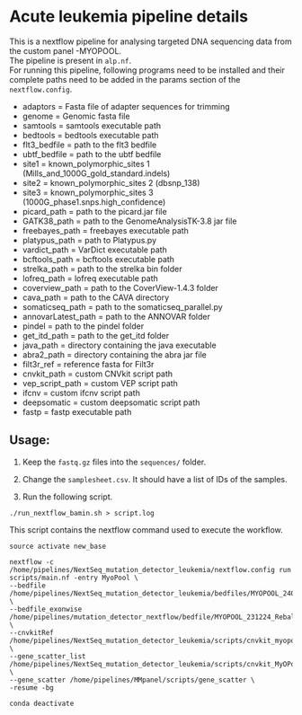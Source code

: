# Acute leukemia pipeline details

This is a nextflow pipeline for analysing targeted DNA sequencing data from the custom panel -MYOPOOL.  
The pipeline is present in `alp.nf`.  
For running this pipeline, following programs need to be installed and their complete paths need to be added in the params section of the `nextflow.config`.

- adaptors = Fasta file of adapter sequences for trimming
- genome = Genomic fasta file
- samtools = samtools executable path
- bedtools = bedtools executable path
- flt3_bedfile = path to the flt3 bedfile
- ubtf_bedfile =  path to the ubtf bedfile
- site1 = known_polymorphic_sites 1 (Mills_and_1000G_gold_standard.indels)
- site2 = known_polymorphic_sites 2 (dbsnp_138)
- site3 = known_polymorphic_sites 3 (1000G_phase1.snps.high_confidence)
- picard_path = path to the picard.jar file
- GATK38_path = path to the GenomeAnalysisTK-3.8 jar file
- freebayes_path = freebayes executable path 
- platypus_path = path to Platypus.py 
- vardict_path = VarDict executable path
- bcftools_path = bcftools executable path
- strelka_path = path to the strelka bin folder
- lofreq_path = lofreq executable path
- coverview_path = path to the CoverView-1.4.3 folder
- cava_path = path to the CAVA directory
- somaticseq_path = path to the somaticseq_parallel.py
- annovarLatest_path = path to the ANNOVAR folder
- pindel = path to the pindel folder
- get_itd_path = path to the get_itd folder
- java_path = directory containing the java executable
- abra2_path = directory containing the abra jar file
- filt3r_ref = reference fasta for Filt3r
- cnvkit_path = custom CNVkit script path
- vep_script_path = custom VEP script path
- ifcnv = custom ifcnv script path
- deepsomatic = custom deepsomatic script path
- fastp = fastp executable path

## Usage:

1. Keep the `fastq.gz` files into the `sequences/` folder.

2. Change the `samplesheet.csv`. It should have a list of IDs of the samples. 

3. Run the following script.

```
./run_nextflow_bamin.sh > script.log
```
This script contains the nextflow command used to execute the workflow.


```
source activate new_base

nextflow -c /home/pipelines/NextSeq_mutation_detector_leukemia/nextflow.config run scripts/main.nf -entry MyoPool \
--bedfile /home/pipelines/NextSeq_mutation_detector_leukemia/bedfiles/MYOPOOL_240125_UBTF_sortd \
--bedfile_exonwise /home/pipelines/mutation_detector_nextflow/bedfile/MYOPOOL_231224_Rebalanced_sortd \
--cnvkitRef /home/pipelines/NextSeq_mutation_detector_leukemia/scripts/cnvkit_myopool_lt_2x_ver2/Reference_combpanel.cnn \
--gene_scatter_list /home/pipelines/NextSeq_mutation_detector_leukemia/scripts/cnvkit_MyOPool_exonwise/ \
--gene_scatter /home/pipelines/MMpanel/scripts/gene_scatter \
-resume -bg

conda deactivate
```
